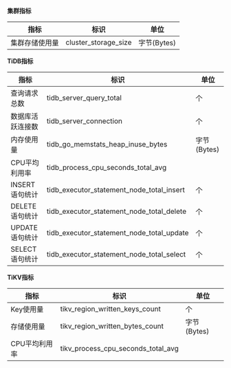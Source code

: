

**集群指标**

| 指标 | 标识 | 单位 |
|---------|---------|---------|
| 集群存储使用量 | cluster_storage_size | 字节(Bytes) |

**TiDB指标**

| 指标 | 标识 | 单位 |
|---------|---------|---------|
| 查询请求总数 | tidb_server_query_total | 个 |
| 数据库活跃连接数 | tidb_server_connection | 个 |
| 内存使用量 | tidb_go_memstats_heap_inuse_bytes | 字节(Bytes) | 
| CPU平均利用率 | tidb_process_cpu_seconds_total_avg |  |
| INSERT 语句统计 | tidb_executor_statement_node_total_insert | 个|
| DELETE 语句统计 | tidb_executor_statement_node_total_delete | 个|
| UPDATE 语句统计 | tidb_executor_statement_node_total_update | 个|
| SELECT 语句统计 | tidb_executor_statement_node_total_select | 个|

**TiKV指标**

| 指标 | 标识 | 单位 |
|---------|---------|---------|
| Key使用量 | tikv_region_written_keys_count | 个 |
| 存储使用量 | tikv_region_written_bytes_count | 字节(Bytes) |
| CPU平均利用率 | tikv_process_cpu_seconds_total_avg |  |
